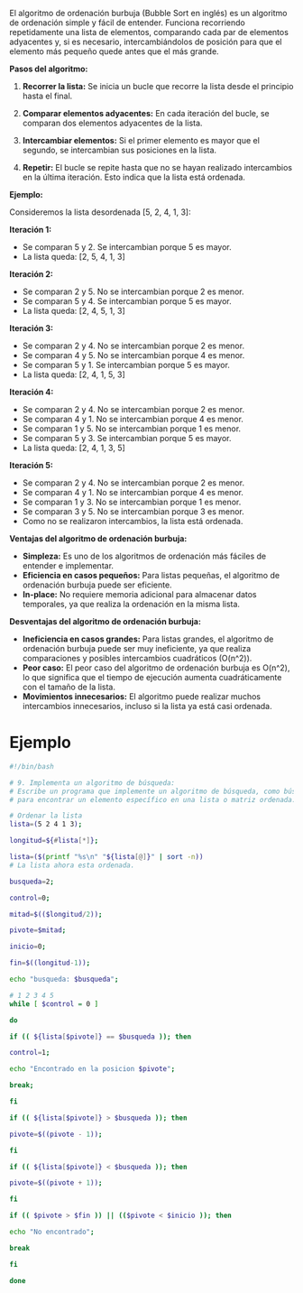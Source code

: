 El algoritmo de ordenación burbuja (Bubble Sort en inglés) es un algoritmo de ordenación simple y fácil de entender. Funciona recorriendo repetidamente una lista de elementos, comparando cada par de elementos adyacentes y, si es necesario, intercambiándolos de posición para que el elemento más pequeño quede antes que el más grande.

**Pasos del algoritmo:**

1. **Recorrer la lista:** Se inicia un bucle que recorre la lista desde el principio hasta el final.
    
2. **Comparar elementos adyacentes:** En cada iteración del bucle, se comparan dos elementos adyacentes de la lista.
    
3. **Intercambiar elementos:** Si el primer elemento es mayor que el segundo, se intercambian sus posiciones en la lista.
    
4. **Repetir:** El bucle se repite hasta que no se hayan realizado intercambios en la última iteración. Esto indica que la lista está ordenada.
    

**Ejemplo:**

Consideremos la lista desordenada [5, 2, 4, 1, 3]:

**Iteración 1:**

- Se comparan 5 y 2. Se intercambian porque 5 es mayor.
- La lista queda: [2, 5, 4, 1, 3]

**Iteración 2:**

- Se comparan 2 y 5. No se intercambian porque 2 es menor.
- Se comparan 5 y 4. Se intercambian porque 5 es mayor.
- La lista queda: [2, 4, 5, 1, 3]

**Iteración 3:**

- Se comparan 2 y 4. No se intercambian porque 2 es menor.
- Se comparan 4 y 5. No se intercambian porque 4 es menor.
- Se comparan 5 y 1. Se intercambian porque 5 es mayor.
- La lista queda: [2, 4, 1, 5, 3]

**Iteración 4:**

- Se comparan 2 y 4. No se intercambian porque 2 es menor.
- Se comparan 4 y 1. No se intercambian porque 4 es menor.
- Se comparan 1 y 5. No se intercambian porque 1 es menor.
- Se comparan 5 y 3. Se intercambian porque 5 es mayor.
- La lista queda: [2, 4, 1, 3, 5]

**Iteración 5:**

- Se comparan 2 y 4. No se intercambian porque 2 es menor.
- Se comparan 4 y 1. No se intercambian porque 4 es menor.
- Se comparan 1 y 3. No se intercambian porque 1 es menor.
- Se comparan 3 y 5. No se intercambian porque 3 es menor.
- Como no se realizaron intercambios, la lista está ordenada.

**Ventajas del algoritmo de ordenación burbuja:**

- **Simpleza:** Es uno de los algoritmos de ordenación más fáciles de entender e implementar.
- **Eficiencia en casos pequeños:** Para listas pequeñas, el algoritmo de ordenación burbuja puede ser eficiente.
- **In-place:** No requiere memoria adicional para almacenar datos temporales, ya que realiza la ordenación en la misma lista.

**Desventajas del algoritmo de ordenación burbuja:**

- **Ineficiencia en casos grandes:** Para listas grandes, el algoritmo de ordenación burbuja puede ser muy ineficiente, ya que realiza comparaciones y posibles intercambios cuadráticos (O(n^2)).
- **Peor caso:** El peor caso del algoritmo de ordenación burbuja es O(n^2), lo que significa que el tiempo de ejecución aumenta cuadráticamente con el tamaño de la lista.
- **Movimientos innecesarios:** El algoritmo puede realizar muchos intercambios innecesarios, incluso si la lista ya está casi ordenada.
# Ejemplo
```bash
#!/bin/bash

# 9. Implementa un algoritmo de búsqueda:
# Escribe un programa que implemente un algoritmo de búsqueda, como búsqueda binaria o búsqueda en anchura,
# para encontrar un elemento específico en una lista o matriz ordenada.

# Ordenar la lista
lista=(5 2 4 1 3);

longitud=${#lista[*]};

lista=($(printf "%s\n" "${lista[@]}" | sort -n))
# La lista ahora esta ordenada.

busqueda=2;

control=0;

mitad=$(($longitud/2));

pivote=$mitad;

inicio=0;

fin=$((longitud-1));

echo "busqueda: $busqueda";

# 1 2 3 4 5
while [ $control = 0 ]

do

if (( ${lista[$pivote]} == $busqueda )); then

control=1;

echo "Encontrado en la posicion $pivote";

break;

fi

if (( ${lista[$pivote]} > $busqueda )); then

pivote=$((pivote - 1));

fi

if (( ${lista[$pivote]} < $busqueda )); then

pivote=$((pivote + 1));

fi

if (( $pivote > $fin )) || (($pivote < $inicio )); then

echo "No encontrado";

break

fi

done
```
